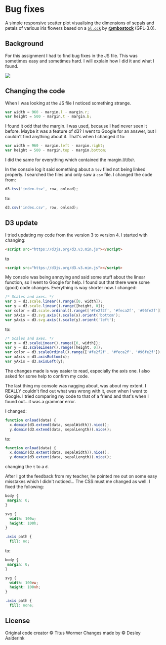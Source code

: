# Bug fixes

A simple responsive scatter plot visualising the dimensions of sepals and petals
of various iris flowers based on a [`bl.ock`][block] by
[**@mbostock**][block-author] (GPL-3.0).

## Background

For this assignment I had to find bug fixes in the JS file. This was sometimes easy and sometimes hard.
I will explain how I did it and what I found.

[![][cover]][url]

## Changing the code

When I was looking at the JS file I noticed something strange.

```javascript
var width = 960 - margin.l - margin.r;
var height = 500 - margin.t - margin.b;
```
I found it odd that the margin. l was used, because I had never seen it before. Maybe it was a feature of d3?
I went to Google for an answer, but I couldn't find anything about it. That's when I changed it to:

```javascript
var width = 960 - margin.left - margin.right;
var height = 500 - margin.top - margin.bottom;
```

I did the same for everything which contained the margin.l/t/b/r.

In the console log it said something about a `tsv` filed not being linked properly. I searched the files and only saw a `csv` file.
I changed the code from:

```javascript
d3.tsv('index.tsv', row, onload);
```
to:
```javascript
d3.csv('index.csv', row, onload);
```


## D3 update

I tried updating my code from the version 3 to version 4. I started with changing:

```html
<script src="https://d3js.org/d3.v3.min.js"></script>
```
to
```html
<script src="https://d3js.org/d3.v3.min.js"></script>
```

My console was being annoying and said some stuff about the linear function, so I went to Google for help.
I found out that there were some (good) code changes. Everything is way shorter now. I changed:


```javascript
/* Scales and axes. */
var x = d3.scale.linear().range([0, width]);
var y = d3.scale.linear().range([height, 0]);
var color = d3.scale.ordinal().range(['#fe2f2f', '#feca2f', '#96fe2f']);
var xAxis = d3.svg.axis().scale(x).orient('bottom');
var yAxis = d3.svg.axis().scale(y).orient('left');
```

to:

```javascript
/* Scales and axes. */
var x = d3.scaleLinear().range([0, width]);
var y = d3.scaleLinear().range([height, 0]);
var color = d3.scaleOrdinal().range(['#fe2f2f', '#feca2f', '#96fe2f']);
var xAxis = d3.axisBottom(x);
var yAxis = d3.axisLeft(y);
```

The changes made is way easier to read, especially the axis one. I also asked for some help to confirm my code.

The last thing my console was nagging about, was about my extent.
I REALLY couldn't find out what was wrong with it, even when I went to Google.
I tried comparing my code to that of a friend and that's when I found out...it was a grammar error.

I changed:
```javascript
function onload(data) {
  x.domain(d3.extend(data, sepalWidth)).nice();
  y.domain(d3.extend(data, sepalLength)).nice();
```

to:
```javascript
function onload(data) {
  x.domain(d3.extent(data, sepalWidth)).nice();
  y.domain(d3.extent(data, sepalLength)).nice();
```

changing the `t` to a `d`.

After I got the feedback from my teacher, he pointed me out on some easy misstakes which I didn't noticed...
The CSS must me changed as well. I fixed the following:

```css
body {
 margin: 0;
}

svg {
  width: 100w;
  height: 100h;
}

.axis path {
  fill: no;
```
to:

```css
body {
 margin: 0;
}

svg {
  width: 100vw;
  height: 100vh;
}

.axis path {
  fill: none;
```

## License

Original code creator © Titus Wormer
Changes made by  © Desley Aalderink

[block]: https://bl.ocks.org/mbostock/3887118

[block-author]: https://github.com/mbostock

[cover]: preview.png

[url]: https://cmda-tt.github.io/course-17-18/class-2-debug/DesleyAalderink
